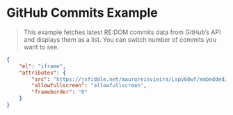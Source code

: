 # GitHub Commits Example

> This example fetches latest RE:DOM commits data from GitHub’s API and displays them as a list. You can switch number of commits you want to see.

```json
{
    "el": "iframe",
    "attributes": {
        "src": "https://jsfiddle.net/mauroreisvieira/Lspv60wf/embedded/result,js,css",
        "allowfullscreen": "allowfullscreen",
        "frameborder": "0"
    }
}
```
